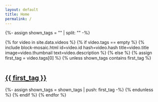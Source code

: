 ```yaml
---
layout: default
title: Home
permalink: /
---
```


<div class="grid">
  {%- assign shown_tags = "" | split: "" -%}

  {% for video in site.data.videos %}
    {% if video.tags == empty %}
      {% include block-mosaic.html
          id=video.id
          hash=video.hash
          title=video.title
          image=video.thumbnail
          text=video.description %}
    {% else %}
      {% assign first_tag = video.tags[0] %}
      {% unless shown_tags contains first_tag %}
        <div class="grid-item-mosaic">
          <a href="{{ '/' | append: first_tag | relative_url }}">
            <img src="{{ video.thumbnail }}" alt="" loading="lazy" />
            <div class="overlay">
              <h2>{{ first_tag }}</h2>
            </div>
          </a>
        </div>
        {%- assign shown_tags = shown_tags | push: first_tag -%}
      {% endunless %}
    {% endif %}
  {% endfor %}
</div>